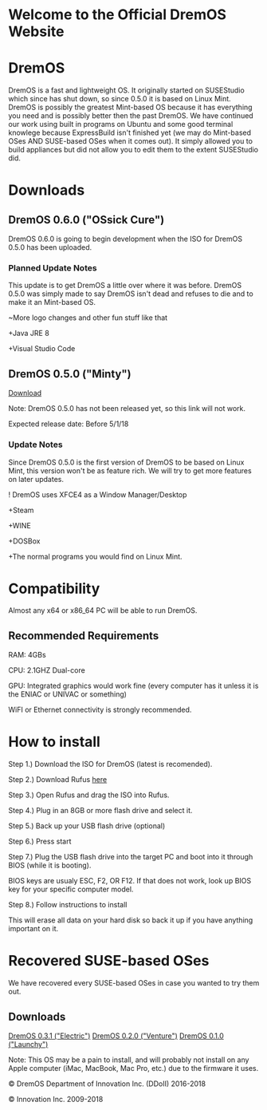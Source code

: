 # Welcome to the Official DremOS Website

# DremOS

DremOS is a fast and lightweight OS. It originally started on SUSEStudio which since has shut down, so since 0.5.0 it is based on Linux Mint. DremOS is possibly the greatest Mint-based OS because it has everything you need and is possibly better then the past DremOS. We have continued our work using built in programs on Ubuntu and some good terminal knowlege because ExpressBuild isn't finished yet (we may do Mint-based OSes AND SUSE-based OSes when it comes out). It simply allowed you to build appliances but did not allow you to edit them to the extent SUSEStudio did.

# Downloads

## DremOS 0.6.0 ("OSsick Cure")

DremOS 0.6.0 is going to begin development when the ISO for DremOS 0.5.0 has been uploaded.

### Planned Update Notes

This update is to get DremOS a little over where it was before. DremOS 0.5.0 was simply made to say DremOS isn't dead and refuses to die and to make it an Mint-based OS.

~More logo changes and other fun stuff like that

+Java JRE 8

+Visual Studio Code

## DremOS 0.5.0 ("Minty")

<a href="https://github.com/samparisot/DremOS/releases/download/0.5.0/DremOS-0.5.0.iso">Download</a>

Note: DremOS 0.5.0 has not been released yet, so this link will not work.

Expected release date: Before 5/1/18

### Update Notes

Since DremOS 0.5.0 is the first version of DremOS to be based on Linux Mint, this version won't be as feature rich. We will try to get more features on later updates.

! DremOS uses XFCE4 as a Window Manager/Desktop

+Steam

+WINE

+DOSBox

+The normal programs you would find on Linux Mint.

# Compatibility

Almost any x64 or x86_64 PC will be able to run DremOS.

## Recommended Requirements

RAM: 4GBs

CPU: 2.1GHZ Dual-core

GPU: Integrated graphics would work fine (every computer has it unless it is the ENIAC or UNIVAC or something)

WiFI or Ethernet connectivity is strongly recommended.

# How to install

Step 1.) Download the ISO for DremOS (latest is recomended).

Step 2.) Download Rufus <a href="https://rufus.akeo.ie/">here</a>

Step 3.) Open Rufus and drag the ISO into Rufus.

Step 4.) Plug in an 8GB or more flash drive and select it.

Step 5.) Back up your USB flash drive (optional)

Step 6.) Press start

Step 7.) Plug the USB flash drive into the target PC and boot into it through BIOS (while it is booting).

BIOS keys are usualy ESC, F2, OR F12. If that does not work, look up BIOS key for your specific computer model.

Step 8.) Follow instructions to install

This will erase all data on your hard disk so back it up if you have anything important on it.

# Recovered SUSE-based OSes
We have recovered every SUSE-based OSes in case you wanted to try them out.

## Downloads
<a href="https://github.com/samparisot/DremOS/releases/download/0.3.1/DremOS_Ultimate_Edition.x86_64-0.1.0.iso">DremOS 0.3.1 ("Electric")</a>
<a href="https://github.com/samparisot/DremOS/releases/download/0.3.1/DremOS_Ultimate_Edition.x86_64-0.1.0.iso">DremOS 0.2.0 ("Venture")</a>
<a href="https://github.com/samparisot/DremOS/releases/download/0.3.1/DremOS_Ultimate_Edition.x86_64-0.1.0.iso">DremOS 0.1.0 ("Launchy")</a>

Note: This OS may be a pain to install, and will probably not install on any Apple computer (iMac, MacBook, Mac Pro, etc.) due to the firmware it uses.

© DremOS Department of Innovation Inc. (DDoII) 2016-2018

© Innovation Inc. 2009-2018
